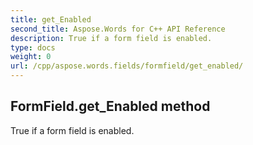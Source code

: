 ```yaml
---
title: get_Enabled
second_title: Aspose.Words for C++ API Reference
description: True if a form field is enabled. 
type: docs
weight: 0
url: /cpp/aspose.words.fields/formfield/get_enabled/
---
```

## FormField.get_Enabled method


True if a form field is enabled.


